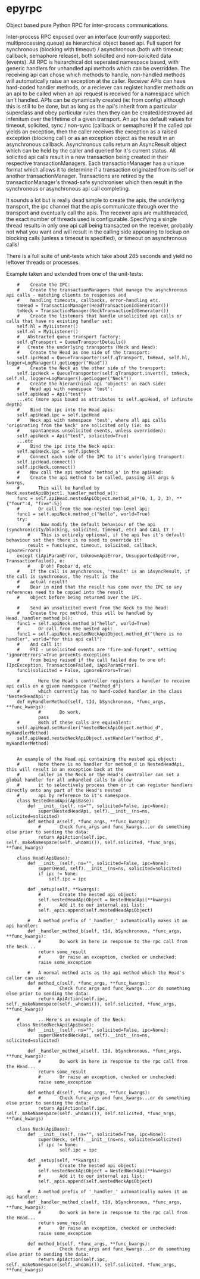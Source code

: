 epyrpc
======

Object based pure Python RPC for inter-process communications.

Inter-process RPC exposed over an interface (currently supported: multiprocessing.queue) as hierarchical object
based api.
Full suport for synchronous (blocking with timeout) / asynchronous (both with timeout: callback, semaphore release), both solicited
and non-solicited data (events).
All RPC is heirarchical dot seperated namespace based, with generic handlers for unhandled api methods which 
can be overridden.
The receiving api can chose which methods to handle, non-handled methods will automatically raise an exception at
the caller.
Receiver APIs can have hard-coded handler methods, or a reciever can register handler methods on an api to be
called when an api request is received for a namespace which isn't handled.
APIs can be dynamically created (ie: from config) although this is still to be done, but as long as the api's inherit
from a particular superclass and obey particular rules then they can be created/destroyed ad infenitum over the
lifetime of a given transport.
An api has default values for timeout, solicited, sync / non-sync (callback or semaphore)
If the called api yields an exception, then the caller receives the exception as a raised exception (blocking call)
or as an exception object as the result in an asynchronous callback.
Asynchronous calls return an AsyncResult object which can be held by the caller and queried for it's current status.
All solicited api calls result in a new transaction being created in their respective transactionManagers. Each
transactionManager has a unique format which allows it to determine if a transaction originated from its self or another
transactionManager.
Transactions are retired by the transactionManager's thread-safe synchroniser which then result in the synchronous
or asynchronous api call completing.

It sounds a lot but is really dead simple to create the apis, the underlying transport, the ipc channel that the apis
communicate through over the transport and eventually call the apis.
The receiver apis are multithreaded, the exact number of threads used is configurable. Specifying a single thread results
in only one api call being transacted on the receiver, probably not what you want and will result in the calling side
appearing to lockup on blocking calls (unless a timeout is specified), or timeout on asynchronous calls!

There is a full suite of unit-tests which take about 285 seconds and yield no leftover threads or processes.

Example taken and extended from one of the unit-tests:

        #    Create the IPC:
        #    Create the transactionManagers that manage the asynchronous api calls - matching clients to responses and
        #    handling timeouts, callbacks, error-handling etc.
        tmHead = TransactionManager(HeadTransactionIdGenerator())
        tmNeck = TransactionManager(NeckTransactionIdGenerator())
        #    Create the listeners that handle unsolicited api calls or calls that have no existing handler set:
        self.hl = My1Listener()
        self.nl = My1Listener()
        #   Abstracted queue transport factory:
        self.qTransport = QueueTransportDetails()
        #   Create the underlying transports (Neck and Head):
        #    Create the Head as one side of the transport:
        self.ipcHead = QueueTransporter(self.qTransport, tmHead, self.hl, logger=LogManager().getLogger("Head"))
        #    Create the Neck as the other side of the transport:
        self.ipcNeck = QueueTransporter(self.qTransport.invert(), tmNeck, self.nl, logger=LogManager().getLogger("Neck"))
        #    Create the hierarchical api 'objects' on each side:
        #    Head api with namespace 'test':
        self.apiHead = Api("test")
        ...etc (more apis bound as attributes to self.apiHead, of infinite depth)
        #    Bind the ipc into the Head apis:
        self.apiHead.ipc = self.ipcHead
        #    Neck api with namespace 'test', where all api calls 'originating from the Neck' are solicited only (ie: no
        #    spontaneous unsolicited events, unless overridden):
        self.apiNeck = Api("test", solicited=True)
        ...etc
        #    Bind the ipc into the Neck apis:
        self.apiNeck.ipc = self.ipcNeck
        #    Connect each side of the IPC to it's underlying transport:
        self.ipcHead.connect()
        self.ipcNeck.connect()
        #    Now call the api method 'method_a' in the apiHead:
        #    Create the api method to be called, passing all args & kwargs,
        #       This will be handled by Neck.nestedApiObject1._handler_method_a():
        func = self.apiHead.nestedApiObject.method_a(*(0, 1, 2, 3), **{"four":4, "five":5})
        #       Or call from the non-nested top-level api:
        func1 = self.apiNeck.method_c("hello", world=True)
        try:
            #    Now modify the default behaviour of the api (synchronicity/blocking, solicited, timeout, etc) and CALL IT !
            #    This is entirely optional, if the api has it's default behaviour set then there is no need to override it!
            result = func(sync, timeout, solicited, callback, ignoreErrors)
        except (iApiParamError, UnknownApiError, UnsupportedApiError, TransactionFailed), e:
            #    D'oh! Foobar'd, etc
        #    If the call is asynchronous, 'result' is an iAsyncResult, if the call is synchronous, the result is the
        #    actual result!
        #    Bear in mind that the result has come over the IPC so any references need to be copied into the result
        #    object before being returned over the IPC.
        
        #    Send an unsolicited event from the Neck to the head:
        #    Create the rpc method, this will be handled by Head._handler_method_b():
        func1 = self.apiNeck.method_b("hello", world=True)
        #       Or call from the nested api:
        func1 = self.apiNeck.nestedNeckApiObject.method_d("there is no handler", world="for this api call")
        #    And call it!
        #    FYI - unsolicited events are 'fire-and-forget', setting 'ignoreErrors'=True prevents exceptions
        #    from being raised if the call failed due to one of: [IpcException, TransactionFailed, iApiParamError].
        func1(solicited = False, ignoreErrors=True)
        
        #       Here the Head's controller registers a handler to receive api calls on a given namespace ("method_d")
        #       which currently has no hard-coded handler in the class 'NestedHeadApi':
        def myHandlerMethod(self, tId, bSynchronous, *func_args, **func_kwargs):
                #       Do work.
                pass
        #       Both of these calls are equivalent:
        self.apiHead.setHandler("nestedNeckApiObject.method_d", myHandlerMethod)
        self.apiHead.nestedNeckApiObject.setHandler("method_d", myHandlerMethod)
        
        
        An example of the Head api containing the nested api object:
        #       Note there is no handler for method_d in NestedHeadApi, this will result in an exception back at the
        #       caller in the Neck or the Head's controller can set a global handler for all unhandled calls to allow
        #       it to selectively process them or it can register handlers directly onto any part of the Head's nested
        #       api by reference to it's namespace.
        class NestedHeadApi(ApiBase):
            def __init__(self, ns="", solicited=False, ipc=None):
                super(NestedHeadApi, self).__init__(ns=ns, solicited=solicited)
            def method_a(self, *func_args, **func_kwargs):
                #       Check func_args and func_kwargs...or do something else prior to sending the data:
                return ApiAction(self.ipc, self._makeNamespace(self._whoami()), self.solicited, *func_args, **func_kwargs)
        
        class Head(ApiBase):
            def __init__(self, ns="", solicited=False, ipc=None):
                super(Head, self).__init__(ns=ns, solicited=solicited)
                if ipc != None:
                    self.ipc = ipc

            def _setup(self, **kwargs):
                #       Create the nested api object:
                self.nestedHeadApiObject = NestedHeadApi(**kwargs)
                #       Add it to our internal api list:
                self._apis.append(self.nestedHeadApiObject)
        
            #   A method prefix of '_handler_' automatically makes it an api handler:
            def _handler_method_b(self, tId, bSynchronous, *func_args, **func_kwargs):
                #       Do work in here in response to the rpc call from the Neck...
                return some_result
                #       Or raise an exception, checked or unchecked:
                raise some_exception
        
            #   A normal method acts as the api method which the Head's caller can use:
            def method_c(self, *func_args, **func_kwargs):
                #       Check func_args and func_kwargs...or do something else prior to sending the data:
                return ApiAction(self.ipc, self._makeNamespace(self._whoami()), self.solicited, *func_args, **func_kwargs)

        #       ...Here's an example of the Neck:
        class NestedNeckApi(ApiBase):
            def __init__(self, ns="", solicited=False, ipc=None):
                super(NestedNeckApi, self).__init__(ns=ns, solicited=solicited)

            def _handler_method_a(self, tId, bSynchronous, *func_args, **func_kwargs):
                #       Do work in here in response to the rpc call from the Head...
                return some_result
                #       Or raise an exception, checked or unchecked:
                raise some_exception

            def method_d(self, *func_args, **func_kwargs):
                #       Check func_args and func_kwargs...or do something else prior to sending the data:
                return ApiAction(self.ipc, self._makeNamespace(self._whoami()), self.solicited, *func_args, **func_kwargs)
                
        class Neck(ApiBase):
            def __init__(self, ns="", solicited=True, ipc=None):
                super(Neck, self).__init__(ns=ns, solicited=solicited)
                if ipc != None:
                        self.ipc = ipc
 
            def _setup(self, **kwargs):
                #       Create the nested api object:
                self.nestedNeckApiObject = NestedNeckApi(**kwargs)
                #       Add it to our internal api list:
                self._apis.append(self.nestedNeckApiObject)
                
            #   A method prefix of '_handler_' automatically makes it an api handler:
            def _handler_method_c(self, tId, bSynchronous, *func_args, **func_kwargs):
                #       Do work in here in response to the rpc call from the Head...
                return some_result
                #       Or raise an exception, checked or unchecked:
                raise some_exception
                
            def method_b(self, *func_args, **func_kwargs):
                #       Check func_args and func_kwargs...or do something else prior to sending the data:
                return ApiAction(self.ipc, self._makeNamespace(self._whoami()), self.solicited, *func_args, **func_kwargs)
                
                
